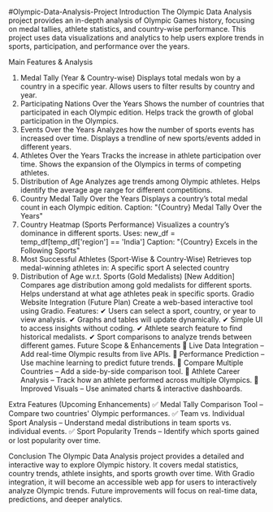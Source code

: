 #Olympic-Data-Analysis-Project
Introduction
The Olympic Data Analysis project provides an in-depth analysis of Olympic Games history, focusing on medal tallies, athlete statistics, and country-wise performance. This project uses data visualizations and analytics to help users explore trends in sports, participation, and performance over the years.

Main Features & Analysis
1. Medal Tally (Year & Country-wise)
Displays total medals won by a country in a specific year.
Allows users to filter results by country and year.
2. Participating Nations Over the Years
Shows the number of countries that participated in each Olympic edition.
Helps track the growth of global participation in the Olympics.
3. Events Over the Years
Analyzes how the number of sports events has increased over time.
Displays a trendline of new sports/events added in different years.
4. Athletes Over the Years
Tracks the increase in athlete participation over time.
Shows the expansion of the Olympics in terms of competing athletes.
5. Distribution of Age
Analyzes age trends among Olympic athletes.
Helps identify the average age range for different competitions.
6. Country Medal Tally Over the Years
Displays a country’s total medal count in each Olympic edition.
Caption: "{Country} Medal Tally Over the Years"
7. Country Heatmap (Sports Performance)
Visualizes a country’s dominance in different sports.
Uses:
new_df = temp_df[temp_df['region'] == 'India']
Caption: "{Country} Excels in the Following Sports"
8. Most Successful Athletes (Sport-Wise & Country-Wise)
Retrieves top medal-winning athletes in:
A specific sport
A selected country
9. Distribution of Age w.r.t. Sports (Gold Medalists) [New Addition]
Compares age distribution among gold medalists for different sports.
Helps understand at what age athletes peak in specific sports.
Gradio Website Integration (Future Plan)
Create a web-based interactive tool using Gradio.
Features:
✔ Users can select a sport, country, or year to view analysis.
✔ Graphs and tables will update dynamically.
✔ Simple UI to access insights without coding.
✔ Athlete search feature to find historical medalists.
✔ Sport comparisons to analyze trends between different games.
Future Scope & Enhancements
🔹 Live Data Integration – Add real-time Olympic results from live APIs.
🔹 Performance Prediction – Use machine learning to predict future trends.
🔹 Compare Multiple Countries – Add a side-by-side comparison tool.
🔹 Athlete Career Analysis – Track how an athlete performed across multiple Olympics.
🔹 Improved Visuals – Use animated charts & interactive dashboards.

Extra Features (Upcoming Enhancements)
✅ Medal Tally Comparison Tool – Compare two countries' Olympic performances.
✅ Team vs. Individual Sport Analysis – Understand medal distributions in team sports vs. individual events.
✅ Sport Popularity Trends – Identify which sports gained or lost popularity over time.

Conclusion
The Olympic Data Analysis project provides a detailed and interactive way to explore Olympic history. It covers medal statistics, country trends, athlete insights, and sports growth over time. With Gradio integration, it will become an accessible web app for users to interactively analyze Olympic trends. Future improvements will focus on real-time data, predictions, and deeper analytics.
